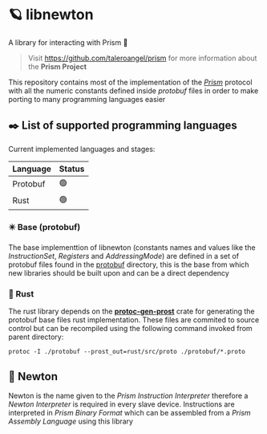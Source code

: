# 🪐 libnewton
A library for interacting with Prism 🌈
> Visit https://github.com/taleroangel/prism for more information about the **Prism Project**

This repository contains most of the implementation of the _[Prism](https://github.com/taleroangel/prism)_ protocol with all the numeric constants defined inside _protobuf_ files in order to make porting to many programming languages easier

## ✒️ List of supported programming languages

Current implemented languages and stages:

| Language | Status |
| -------- | ------ |
| Protobuf | 🟢      |
| Rust     | 🟢      |

### ✴️ Base (protobuf)
The base implementtion of libnewton (constants names and values like the _InstructionSet_, _Registers_ and _AddressingMode_) are defined in a set of protobuf files found in the [protobuf](./protobuf/) directory, this is the base from which new libraries should be built upon and can be a direct dependency

### 🦀 Rust
The rust library depends on the **[protoc-gen-prost](https://crates.io/crates/protoc-gen-prost)** crate for generating the protobuf base files rust implementation. These files are commited to source control but can be recompiled using the following command invoked from parent directory:

    protoc -I ./protobuf --prost_out=rust/src/proto ./protobuf/*.proto


## 🔭 Newton
Newton is the name given to the _Prism Instruction Interpreter_ therefore a _Newton Interpreter_ is required in every slave device. Instructions are interpreted in _Prism Binary Format_ which can be assembled from a _Prism Assembly Language_ using this library
